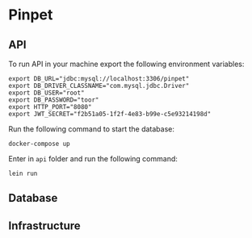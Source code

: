 # Pinpet

## API

To run API in your machine export the following environment variables:

```
export DB_URL="jdbc:mysql://localhost:3306/pinpet"
export DB_DRIVER_CLASSNAME="com.mysql.jdbc.Driver"
export DB_USER="root"
export DB_PASSWORD="toor"
export HTTP_PORT="8080"
export JWT_SECRET="f2b51a05-1f2f-4e83-b99e-c5e93214198d"
```

Run the following command to start the database:

```
docker-compose up
```

Enter in `api` folder and run the following command:

```
lein run
```

## Database

## Infrastructure